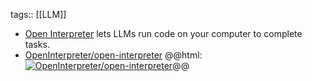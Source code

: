 tags:: [[LLM]]

- [Open Interpreter](https://www.openinterpreter.com/) lets LLMs run code on your computer to complete tasks.
- [OpenInterpreter/open-interpreter](https://github.com/OpenInterpreter/open-interpreter)
  @@html: <a href="https://github.com/OpenInterpreter/open-interpreter/"><img src="https://github-readme-stats-astronomer.vercel.app/api/pin/?username=OpenInterpreter&repo=open-interpreter&theme=tokyonight" alt="OpenInterpreter/open-interpreter"/></a>@@